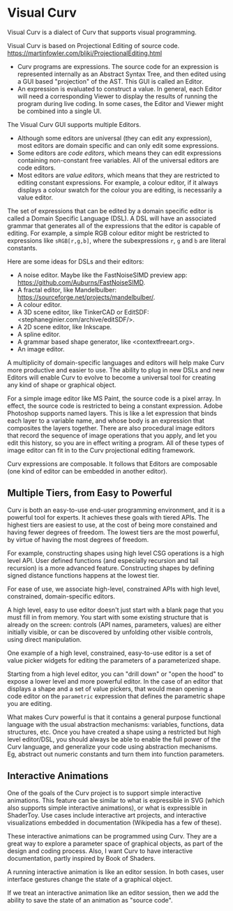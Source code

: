 Visual Curv
===========
Visual Curv is a dialect of Curv that supports visual programming.

Visual Curv is based on Projectional Editing of source code.
<https://martinfowler.com/bliki/ProjectionalEditing.html>
* Curv programs are expressions. The source code for an expression is
  represented internally as an Abstract Syntax Tree, and then edited using
  a GUI based "projection" of the AST. This GUI is called an Editor.
* An expression is evaluated to construct a value. In general, each Editor
  will need a corresponding Viewer to display the results of running the program
  during live coding. In some cases, the Editor and Viewer might be combined
  into a single UI.

The Visual Curv GUI supports multiple Editors.
* Although some editors are universal (they can edit any expression),
  most editors are domain specific and can only edit some expressions.
* Some editors are *code editors*, which means they can edit expressions
  containing non-constant free variables. All of the universal editors
  are code editors.
* Most editors are *value editors*, which means that they are restricted
  to editing constant expressions. For example, a colour editor, if it
  always displays a colour swatch for the colour you are editing,
  is necessarily a value editor.

The set of expressions that can be edited by a domain specific editor
is called a Domain Specific Language (DSL). A DSL will have an associated
grammar that generates all of the expressions that the editor is capable
of editing. For example, a simple RGB colour editor might be restricted to
expressions like `sRGB[r,g,b]`, where the subexpressions `r`, `g` and `b`
are literal constants.

Here are some ideas for DSLs and their editors:
* A noise editor. Maybe like the FastNoiseSIMD preview app:
  <https://github.com/Auburns/FastNoiseSIMD>.
* A fractal editor, like Mandelbulber:
  <https://sourceforge.net/projects/mandelbulber/>.
* A colour editor.
* A 3D scene editor, like TinkerCAD or EditSDF:
  <stephaneginier.com/archive/editSDF/>.
* A 2D scene editor, like Inkscape.
* A spline editor.
* A grammar based shape generator, like <contextfreeart.org>.
* An image editor.

A multiplicity of domain-specific languages and editors will help make
Curv more productive and easier to use. The ability to plug in new DSLs and
new Editors will enable Curv to evolve to become a universal tool for creating
any kind of shape or graphical object.

For a simple image editor like MS Paint, the source code is a pixel array.
In effect, the source code is restricted to being a constant expression.
Adobe Photoshop supports named layers. This is like a let expression that
binds each layer to a variable name, and whose body is an expression that
composites the layers together. There are also procedural image editors that
record the sequence of image operations that you apply, and let you edit this
history, so you are in effect writing a program. All of these types of image
editor can fit in to the Curv projectional editing framework.

Curv expressions are composable. It follows that Editors are composable
(one kind of editor can be embedded in another editor).

Multiple Tiers, from Easy to Powerful
-------------------------------------
Curv is both an easy-to-use end-user programming environment, and it is a
powerful tool for experts. It achieves these goals with tiered APIs.
The highest tiers are easiest to use, at the cost of being more constained
and having fewer degrees of freedom. The lowest tiers are the most powerful,
by virtue of having the most degrees of freedom.

For example, constructing shapes using high level CSG operations is a high
level API. User defined functions (and especially recursion and tail recursion)
is a more advanced feature. Constructing shapes by defining signed distance
functions happens at the lowest tier.

For ease of use, we associate high-level, constrained APIs with high level,
constrained, domain-specific editors.

A high level, easy to use editor doesn't just start with a blank page
that you must fill in from memory. You start with some existing structure
that is already on the screen: controls (API names, parameters, values)
are either initially visible, or can be discovered by unfolding other visible
controls, using direct manipulation.

One example of a high level, constrained, easy-to-use editor is a set of
value picker widgets for editing the parameters of a parameterized shape.

Starting from a high level editor, you can "drill down"
or "open the hood" to expose a lower level and more powerful editor.
In the case of an editor that displays a shape and a set of value pickers,
that would mean opening a code editor on the `parametric` expression that
defines the parametric shape you are editing.

What makes Curv powerful is that it contains a general purpose functional
language with the usual abstraction mechanisms: variables, functions, data
structures, etc. Once you have created a shape using a restricted but high
level editor/DSL, you should always be able to enable the full power of the
Curv language, and generalize your code using abstraction mechanisms. Eg,
abstract out numeric constants and turn them into function parameters.

Interactive Animations
----------------------
One of the goals of the Curv project is to support simple interactive
animations. This feature can be similar to what is expressible in SVG
(which also supports simple interactive animations), or what is expressible
in ShaderToy. Use cases include interactive art projects, and interactive
visualizations embedded in documentation (Wikipedia has a few of these).

These interactive animations can be programmed using Curv. They are a great
way to explore a parameter space of graphical objects, as part of the design
and coding process. Also, I want Curv to have interactive documentation,
partly inspired by Book of Shaders.

A running interactive animation is like an editor session. In both cases,
user interface gestures change the state of a graphical object.

If we treat an interactive animation like an editor session, then we add the
ability to save the state of an animation as "source code".
